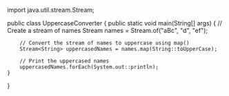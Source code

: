 import java.util.stream.Stream;

public class UppercaseConverter {
    public static void main(String[] args) {
        // Create a stream of names
        Stream<String> names = Stream.of("aBc", "d", "ef");

        // Convert the stream of names to uppercase using map()
        Stream<String> uppercasedNames = names.map(String::toUpperCase);

        // Print the uppercased names
        uppercasedNames.forEach(System.out::println);
    }
}
